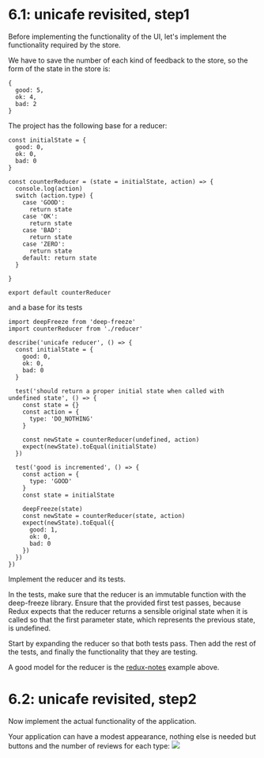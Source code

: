 # 6.1: unicafe revisited, step1
Before implementing the functionality of the UI, let's implement the functionality required by the store.

We have to save the number of each kind of feedback to the store, so the form of the state in the store is:

```
{
  good: 5,
  ok: 4,
  bad: 2
}
```

The project has the following base for a reducer:

```
const initialState = {
  good: 0,
  ok: 0,
  bad: 0
}

const counterReducer = (state = initialState, action) => {
  console.log(action)
  switch (action.type) {
    case 'GOOD':
      return state
    case 'OK':
      return state
    case 'BAD':
      return state
    case 'ZERO':
      return state
    default: return state
  }

}

export default counterReducer
```

and a base for its tests

```
import deepFreeze from 'deep-freeze'
import counterReducer from './reducer'

describe('unicafe reducer', () => {
  const initialState = {
    good: 0,
    ok: 0,
    bad: 0
  }

  test('should return a proper initial state when called with undefined state', () => {
    const state = {}
    const action = {
      type: 'DO_NOTHING'
    }

    const newState = counterReducer(undefined, action)
    expect(newState).toEqual(initialState)
  })

  test('good is incremented', () => {
    const action = {
      type: 'GOOD'
    }
    const state = initialState

    deepFreeze(state)
    const newState = counterReducer(state, action)
    expect(newState).toEqual({
      good: 1,
      ok: 0,
      bad: 0
    })
  })
})
```

Implement the reducer and its tests.

In the tests, make sure that the reducer is an immutable function with the deep-freeze library. Ensure that the provided first test passes, because Redux expects that the reducer returns a sensible original state when it is called so that the first parameter state, which represents the previous state, is undefined.

Start by expanding the reducer so that both tests pass. Then add the rest of the tests, and finally the functionality that they are testing.

A good model for the reducer is the <a href="https://fullstackopen.com/en/part6/flux_architecture_and_redux#pure-functions-immutable">redux-notes</a> example above.

# 6.2: unicafe revisited, step2
Now implement the actual functionality of the application.

Your application can have a modest appearance, nothing else is needed but buttons and the number of reviews for each type:
<img src='https://fullstackopen.com/static/f3e72d9a63da63ce780e21d8f249597a/5a190/50new.png'>

